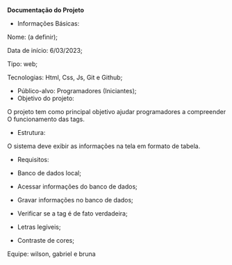 ﻿**Documentação do Projeto** 

- Informações Básicas:

Nome: (a definir); 

Data de início: 6/03/2023; 

Tipo: web; 

Tecnologias: Html, Css, Js, Git e Github; 

- Público-alvo: Programadores (Iniciantes); 
- Objetivo do projeto: 

O projeto tem como principal objetivo ajudar programadores a compreender  O funcionamento das tags. 

- Estrutura: 

O sistema deve exibir as informações na tela em formato de tabela. 

- Requisitos: 

- Banco de dados local; 
- Acessar informações do banco de dados; 
- Gravar informações no banco de dados; 
- Verificar se a tag é de fato verdadeira; 
- Letras legíveis; 
- Contraste de cores; 


Equipe: wilson, gabriel e bruna